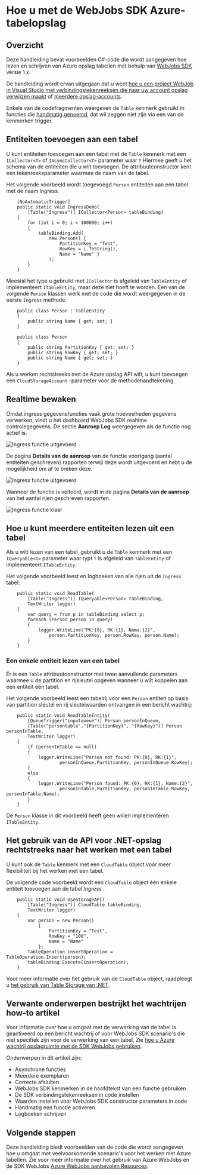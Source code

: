 <properties 
    pageTitle="Hoe u met de WebJobs SDK Azure-tabelopslag" 
    description="Informatie over het gebruiken van Azure-tabelopslag met de WebJobs SDK. Tabellen maken, entiteiten toevoegen aan tabellen en bestaande tabellen lezen." 
    services="app-service\web, storage" 
    documentationCenter=".net" 
    authors="tdykstra" 
    manager="wpickett" 
    editor="jimbe"/>

<tags 
    ms.service="app-service-web" 
    ms.workload="web" 
    ms.tgt_pltfrm="na" 
    ms.devlang="dotnet" 
    ms.topic="article" 
    ms.date="06/01/2016" 
    ms.author="tdykstra"/>

# <a name="how-to-use-azure-table-storage-with-the-webjobs-sdk"></a>Hoe u met de WebJobs SDK Azure-tabelopslag

## <a name="overview"></a>Overzicht

Deze handleiding bevat voorbeelden C#-code die wordt aangegeven hoe lezen en schrijven van Azure opslag tabellen met behulp van [WebJobs SDK](websites-dotnet-webjobs-sdk.md) versie 1.x.

De handleiding wordt ervan uitgegaan dat u weet [hoe u een project WebJob in Visual Studio met verbindingstekenreeksen die naar uw account opslag verwijzen maakt](websites-dotnet-webjobs-sdk-get-started.md) of [meerdere opslag-accounts](https://github.com/Azure/azure-webjobs-sdk/blob/master/test/Microsoft.Azure.WebJobs.Host.EndToEndTests/MultipleStorageAccountsEndToEndTests.cs).
        
Enkele van de codefragmenten weergeven de `Table` kenmerk gebruikt in functies die [handmatig genoemd](websites-dotnet-webjobs-sdk-storage-queues-how-to.md#manual), dat wil zeggen niet zijn via een van de kenmerken trigger. 

## <a id="ingress"></a>Entiteiten toevoegen aan een tabel

U kunt entiteiten toevoegen aan een tabel met de `Table` kenmerk met een `ICollector<T>` of `IAsyncCollector<T>` parameter waar `T` Hiermee geeft u het schema van de entiteiten die u wilt toevoegen. De attribuutconstructor kent een tekenreeksparameter waarmee de naam van de tabel. 

Het volgende voorbeeld wordt toegevoegd `Person` entiteiten aan een tabel met de naam *Ingress*.

        [NoAutomaticTrigger]
        public static void IngressDemo(
            [Table("Ingress")] ICollector<Person> tableBinding)
        {
            for (int i = 0; i < 100000; i++)
            {
                tableBinding.Add(
                    new Person() { 
                        PartitionKey = "Test", 
                        RowKey = i.ToString(), 
                        Name = "Name" }
                    );
            }
        }

Meestal het type u gebruikt met `ICollector` is afgeleid van `TableEntity` of implementeert `ITableEntity`, maar deze niet hoeft te worden. Een van de volgende `Person` klassen werk met de code die wordt weergegeven in de eerste `Ingress` methode.

        public class Person : TableEntity
        {
            public string Name { get; set; }
        }

        public class Person
        {
            public string PartitionKey { get; set; }
            public string RowKey { get; set; }
            public string Name { get; set; }
        }

Als u werken rechtstreeks met de Azure opslag API wilt, u kunt toevoegen een `CloudStorageAccount` -parameter voor de methodehandtekening.

## <a id="monitor"></a>Realtime bewaken

Omdat ingress gegevensfuncties vaak grote hoeveelheden gegevens verwerken, vindt u het dashboard WebJobs SDK realtime controlegegevens. De sectie **Aanroep Log** weergegeven als de functie nog actief is.

![Ingress functie uitgevoerd](./media/websites-dotnet-webjobs-sdk-storage-tables-how-to/ingressrunning.png)

De pagina **Details van de aanroep** van de functie voortgang (aantal entiteiten geschreven) rapporten terwijl deze wordt uitgevoerd en hebt u de mogelijkheid om af te breken deze. 

![Ingress functie uitgevoerd](./media/websites-dotnet-webjobs-sdk-storage-tables-how-to/ingressprogress.png)

Wanneer de functie is voltooid, wordt in de pagina **Details van de aanroep** van het aantal rijen geschreven rapporten.

![Ingress functie klaar](./media/websites-dotnet-webjobs-sdk-storage-tables-how-to/ingresssuccess.png)

## <a id="multiple"></a>Hoe u kunt meerdere entiteiten lezen uit een tabel

Als u wilt lezen van een tabel, gebruikt u de `Table` kenmerk met een `IQueryable<T>` parameter waar typt `T` is afgeleid van `TableEntity` of implementeert `ITableEntity`.

Het volgende voorbeeld leest en logboeken van alle rijen uit de `Ingress` tabel:
 
        public static void ReadTable(
            [Table("Ingress")] IQueryable<Person> tableBinding,
            TextWriter logger)
        {
            var query = from p in tableBinding select p;
            foreach (Person person in query)
            {
                logger.WriteLine("PK:{0}, RK:{1}, Name:{2}", 
                    person.PartitionKey, person.RowKey, person.Name);
            }
        }

### <a id="readone"></a>Een enkele entiteit lezen van een tabel

Er is een `Table` attribuutconstructor met twee aanvullende parameters waarmee u de partition en rijsleutel opgeven wanneer u wilt koppelen aan een entiteit één tabel.

Het volgende voorbeeld leest een tabelrij voor een `Person` entiteit op basis van partition sleutel en rij sleutelwaarden ontvangen in een bericht wachtrij:  

        public static void ReadTableEntity(
            [QueueTrigger("inputqueue")] Person personInQueue,
            [Table("persontable","{PartitionKey}", "{RowKey}")] Person personInTable,
            TextWriter logger)
        {
            if (personInTable == null)
            {
                logger.WriteLine("Person not found: PK:{0}, RK:{1}",
                        personInQueue.PartitionKey, personInQueue.RowKey);
            }
            else
            {
                logger.WriteLine("Person found: PK:{0}, RK:{1}, Name:{2}",
                        personInTable.PartitionKey, personInTable.RowKey, personInTable.Name);
            }
        }


De `Person` klasse in dit voorbeeld heeft geen willen implementeren `ITableEntity`.

## <a id="storageapi"></a>Het gebruik van de API voor .NET-opslag rechtstreeks naar het werken met een tabel

U kunt ook de `Table` kenmerk met een `CloudTable` object voor meer flexibiliteit bij het werken met een tabel.

De volgende code voorbeeld wordt een `CloudTable` object één enkele entiteit toevoegen aan de tabel *Ingress* . 
 
        public static void UseStorageAPI(
            [Table("Ingress")] CloudTable tableBinding,
            TextWriter logger)
        {
            var person = new Person()
                {
                    PartitionKey = "Test",
                    RowKey = "100",
                    Name = "Name"
                };
            TableOperation insertOperation = TableOperation.Insert(person);
            tableBinding.Execute(insertOperation);
        }

Voor meer informatie over het gebruik van de `CloudTable` object, raadpleegt u [het gebruik van Table Storage van .NET](../storage/storage-dotnet-how-to-use-tables.md). 

## <a id="queues"></a>Verwante onderwerpen bestrijkt het wachtrijen how-to artikel

Voor informatie over hoe u omgaat met de verwerking van de tabel is geactiveerd op een bericht wachtrij of voor WebJobs SDK scenario's die niet specifiek zijn voor de verwerking van een tabel, Zie [hoe u Azure wachtrij opslagruimte met de SDK WebJobs gebruiken](websites-dotnet-webjobs-sdk-storage-queues-how-to.md). 

Onderwerpen in dit artikel zijn:

* Asynchrone functies
* Meerdere exemplaren
* Correcte afsluiten
* WebJobs SDK kenmerken in de hoofdtekst van een functie gebruiken
* De SDK verbindingstekenreeksen in code instellen
* Waarden instellen voor WebJobs SDK constructor parameters in code
* Handmatig een functie activeren
* Logboeken schrijven

## <a id="nextsteps"></a>Volgende stappen

Deze handleiding biedt voorbeelden van de code die wordt aangegeven hoe u omgaat met veelvoorkomende scenario's voor het werken met Azure tabellen. Zie voor meer informatie over het gebruik van Azure WebJobs en de SDK WebJobs [Azure WebJobs aanbevolen Resources](http://go.microsoft.com/fwlink/?linkid=390226).
 
